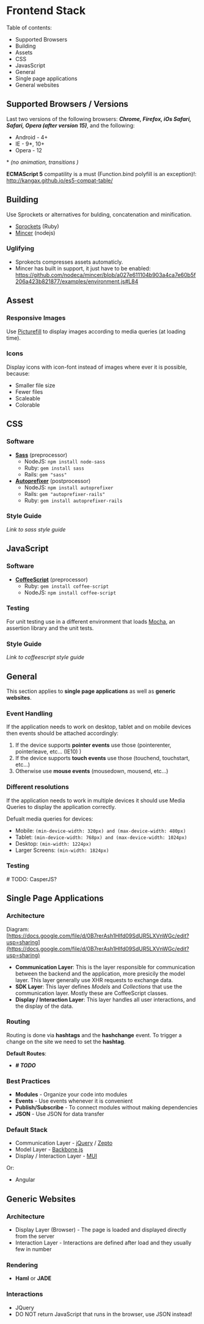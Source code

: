 # Frontend Stack

Table of contents:

* Supported Browsers
* Building
* Assets
* CSS
* JavasScript
* General
* Single page applications
* General websites

## Supported Browsers / Versions
Last two versions of the following browsers: ***Chrome, Firefox, iOs Safari, Safari, Opera (after version 15)***, and the following:

* Android - 4+
* IE - 9*, 10+
* Opera - 12

\* *(no animation, transitions )*

**ECMAScript 5** compatility is a must (Function.bind polyfill is an exception)!: http://kangax.github.io/es5-compat-table/

## Building
Use Sprockets or alternatives for bulding, concatenation and minification.

* [Sprockets](https://github.com/sstephenson/sprockets) (Ruby)
* [Mincer](https://github.com/nodeca/mincer) (nodejs)

### Uglifying

* Sprokects compresses assets automaticly.
* Mincer has built in support, it just have to be enabled:
  https://github.com/nodeca/mincer/blob/a027e611104b903a4ca7e60b5f206a423b821877/examples/environment.js#L84

## Assest

### Responsive Images
Use [Picturefill](https://github.com/scottjehl/picturefill) to display images according to media queries (at loading time).

### Icons
Display icons with icon-font instead of images where ever it is possible, because:

* Smaller file size
* Fewer files
* Scaleable
* Colorable

## CSS

### Software
* **[Sass](https://github.com/nex3/sass)** (preprocessor)
  * NodeJS: `npm install node-sass`
  * Ruby: `gem install sass`
  * Rails: `gem "sass"`
* **[Autoprefixer](https://github.com/ai/autoprefixer)** (postprocessor)
  * NodeJS: `npm install autoprefixer`
  * Rails: `gem "autoprefixer-rails"`
  * Ruby: `gem install autoprefixer-rails`

### Style Guide
*Link to sass style guide*

## JavaScript
### Software
* **[CoffeeScript](https://github.com/jashkenas/coffee-script)** (preprocessor)
  * Ruby: `gem install coffee-script`
  * NodeJS: `npm install coffee-script`

### Testing
For unit testing use in a different environment that loads [Mocha](http://visionmedia.github.io/mocha/), an assertion library
and the unit tests.

### Style Guide
*Link to coffeescript style guide*

## General

This section applies to **single page applications** as well as **generic websites**.

### Event Handling
If the application needs to work on desktop, tablet and on mobile devices then events should be attached accordingly:

1. If the device supports **pointer events** use those (pointerenter, pointerleave, etc... (IE10) )
2. If the device supports **touch events** use those (touchend, touchstart, etc...)
3. Otherwise use **mouse events** (mousedown, mousend, etc...)

### Different resolutions
If the application needs to work in multiple devices it should use Media Queries to display the application correctly.

Defualt media queries for devices:

* Mobile:
  `(min-device-width: 320px) and (max-device-width: 480px)`
* Tablet:
  `(min-device-width: 768px) and (max-device-width: 1024px)`
* Desktop:
  `(min-width: 1224px)`
* Larger Screens:
  `(min-width: 1824px)`

### Testing
\# TODO: CasperJS?

## Single Page Applications

### Architecture
Diagram:
[https://docs.google.com/file/d/0B7rerAsh1Hlfd09SdUR5LXVnWGc/edit?usp=sharing](https://docs.google.com/file/d/0B7rerAsh1Hlfd09SdUR5LXVnWGc/edit?usp=sharing)

* **Communication Layer**: This is the layer responsible for communication between the backend and the application, more presicily the model layer. This layer generally use XHR requests to exchange data.
* **SDK Layer**: This layer defines *Models* and *Collections* that use the communication layer. Mostly these are CoffeeScript classes.
* **Display / Interaction Layer**:  This layer handles all user interactions, and the display of the data.

### Routing

Routing is done via **hashtags** and the **hashchange** event. To trigger a change on the site we need to set the **hashtag**.

**Default Routes**:

* ***# TODO***

### Best Practices
* **Modules** - Organize your code into modules
* **Events** - Use events whenever it is convenient
* **Publish/Subscribe** - To connect modules without making dependencies
* **JSON** - Use JSON for data transfer

### Default Stack

* Communication Layer - [jQuery](http://jquery.com/) / [Zepto](http://zeptojs.com/)
* Model Layer - [Backbone.js](http://backbonejs.org/)
* Display / Interaction Layer - [MUI](http://m-ui.org/)

Or: 
* Angular

## Generic Websites

### Architecture
* Display Layer (Browser) - The page is loaded and displayed directly from the server
* Interaction Layer - Interactions are defined after load and they usually few in number

### Rendering
* **Haml** or **JADE**

### Interactions
* JQuery
* DO NOT return JavaScript that runs in the browser, use JSON instead!

